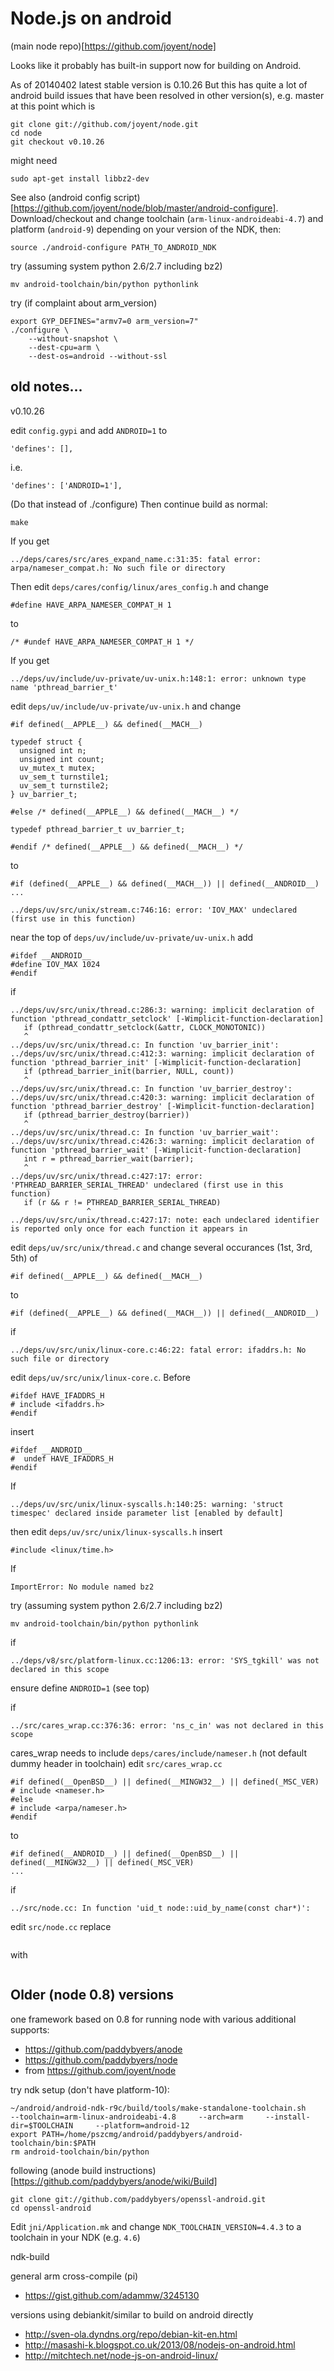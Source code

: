 # Node.js on android

(main node repo)[https://github.com/joyent/node]

Looks like it probably has built-in support now for building on Android.

As of 20140402 latest stable version is 0.10.26
But this has quite a lot of android build issues that have been resolved in other version(s), e.g. master at this point which is 


```
git clone git://github.com/joyent/node.git
cd node
git checkout v0.10.26
```

might need
```
sudo apt-get install libbz2-dev
```

See also (android config script)[https://github.com/joyent/node/blob/master/android-configure]. Download/checkout and change toolchain (`arm-linux-androideabi-4.7`) and platform (`android-9`) depending on your version of the NDK, then:
```
source ./android-configure PATH_TO_ANDROID_NDK
```
try (assuming system python 2.6/2.7 including bz2)
```
mv android-toolchain/bin/python pythonlink
```
try (if complaint about arm_version)
```
export GYP_DEFINES="armv7=0 arm_version=7"
./configure \
    --without-snapshot \
    --dest-cpu=arm \
    --dest-os=android --without-ssl
```

## old notes...

v0.10.26

edit `config.gypi` and add `ANDROID=1` to 
```
'defines': [],
```
i.e.
```
'defines': ['ANDROID=1'],
```

(Do that instead of ./configure) Then continue build as normal:
```
make
```
If you get
```
../deps/cares/src/ares_expand_name.c:31:35: fatal error: arpa/nameser_compat.h: No such file or directory
```
Then edit `deps/cares/config/linux/ares_config.h` and change
```
#define HAVE_ARPA_NAMESER_COMPAT_H 1
```
to
```
/* #undef HAVE_ARPA_NAMESER_COMPAT_H 1 */
```

If you get
```
../deps/uv/include/uv-private/uv-unix.h:148:1: error: unknown type name 'pthread_barrier_t'
```
edit `deps/uv/include/uv-private/uv-unix.h` and change 
```
#if defined(__APPLE__) && defined(__MACH__)

typedef struct {
  unsigned int n;
  unsigned int count;
  uv_mutex_t mutex;
  uv_sem_t turnstile1;
  uv_sem_t turnstile2;
} uv_barrier_t;

#else /* defined(__APPLE__) && defined(__MACH__) */

typedef pthread_barrier_t uv_barrier_t;

#endif /* defined(__APPLE__) && defined(__MACH__) */
```
to 
```
#if (defined(__APPLE__) && defined(__MACH__)) || defined(__ANDROID__)
...
```
```
../deps/uv/src/unix/stream.c:746:16: error: 'IOV_MAX' undeclared (first use in this function)
```
near the top of `deps/uv/include/uv-private/uv-unix.h` add
```
#ifdef __ANDROID__
#define IOV_MAX 1024
#endif
```
if
```
../deps/uv/src/unix/thread.c:286:3: warning: implicit declaration of function 'pthread_condattr_setclock' [-Wimplicit-function-declaration]
   if (pthread_condattr_setclock(&attr, CLOCK_MONOTONIC))
   ^
../deps/uv/src/unix/thread.c: In function 'uv_barrier_init':
../deps/uv/src/unix/thread.c:412:3: warning: implicit declaration of function 'pthread_barrier_init' [-Wimplicit-function-declaration]
   if (pthread_barrier_init(barrier, NULL, count))
   ^
../deps/uv/src/unix/thread.c: In function 'uv_barrier_destroy':
../deps/uv/src/unix/thread.c:420:3: warning: implicit declaration of function 'pthread_barrier_destroy' [-Wimplicit-function-declaration]
   if (pthread_barrier_destroy(barrier))
   ^
../deps/uv/src/unix/thread.c: In function 'uv_barrier_wait':
../deps/uv/src/unix/thread.c:426:3: warning: implicit declaration of function 'pthread_barrier_wait' [-Wimplicit-function-declaration]
   int r = pthread_barrier_wait(barrier);
   ^
../deps/uv/src/unix/thread.c:427:17: error: 'PTHREAD_BARRIER_SERIAL_THREAD' undeclared (first use in this function)
   if (r && r != PTHREAD_BARRIER_SERIAL_THREAD)
                 ^
../deps/uv/src/unix/thread.c:427:17: note: each undeclared identifier is reported only once for each function it appears in
```
edit `deps/uv/src/unix/thread.c` and change several occurances (1st, 3rd, 5th) of 
```
#if defined(__APPLE__) && defined(__MACH__)
```
to 
```
#if (defined(__APPLE__) && defined(__MACH__)) || defined(__ANDROID__)
```

if
```
../deps/uv/src/unix/linux-core.c:46:22: fatal error: ifaddrs.h: No such file or directory
```
edit `deps/uv/src/unix/linux-core.c`. Before 
```
#ifdef HAVE_IFADDRS_H
# include <ifaddrs.h>
#endif
```
insert
```
#ifdef __ANDROID__
#  undef HAVE_IFADDRS_H
#endif
```

If
```
../deps/uv/src/unix/linux-syscalls.h:140:25: warning: 'struct timespec' declared inside parameter list [enabled by default]
```
then edit `deps/uv/src/unix/linux-syscalls.h`
insert 
```
#include <linux/time.h>
```

If 
```
ImportError: No module named bz2
```
try (assuming system python 2.6/2.7 including bz2)
```
mv android-toolchain/bin/python pythonlink
```

if
```
../deps/v8/src/platform-linux.cc:1206:13: error: 'SYS_tgkill' was not declared in this scope
```
ensure define `ANDROID=1` (see top)

if
```
../src/cares_wrap.cc:376:36: error: 'ns_c_in' was not declared in this scope
```
cares_wrap needs to include `deps/cares/include/nameser.h` (not default dummy header in toolchain)
edit `src/cares_wrap.cc`
```
#if defined(__OpenBSD__) || defined(__MINGW32__) || defined(_MSC_VER)
# include <nameser.h>
#else
# include <arpa/nameser.h>
#endif
```
to
```
#if defined(__ANDROID__) || defined(__OpenBSD__) || defined(__MINGW32__) || defined(_MSC_VER)
...
```

if
```
../src/node.cc: In function 'uid_t node::uid_by_name(const char*)':
```
edit `src/node.cc` replace 
```
```
with 
```
```

## Older (node 0.8) versions

one framework based on 0.8 for running node with various additional supports:

- https://github.com/paddybyers/anode
- https://github.com/paddybyers/node
- from https://github.com/joyent/node

try ndk setup (don't have platform-10):
```
~/android/android-ndk-r9c/build/tools/make-standalone-toolchain.sh     --toolchain=arm-linux-androideabi-4.8     --arch=arm     --install-dir=$TOOLCHAIN     --platform=android-12
export PATH=/home/pszcmg/android/paddybyers/android-toolchain/bin:$PATH
rm android-toolchain/bin/python
```

following (anode build instructions)[https://github.com/paddybyers/anode/wiki/Build]

```
git clone git://github.com/paddybyers/openssl-android.git
cd openssl-android
```
Edit `jni/Application.mk` and change `NDK_TOOLCHAIN_VERSION=4.4.3` to a toolchain in your NDK (e.g. `4.6`)

ndk-build


general arm cross-compile (pi)

- https://gist.github.com/adammw/3245130

versions using debiankit/similar to build on android directly

- http://sven-ola.dyndns.org/repo/debian-kit-en.html
- http://masashi-k.blogspot.co.uk/2013/08/nodejs-on-android.html
- http://mitchtech.net/node-js-on-android-linux/




